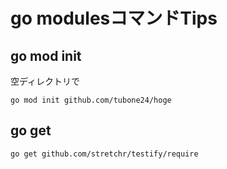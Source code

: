 # go modulesコマンドTips

## go mod init

空ディレクトリで

```
go mod init github.com/tubone24/hoge
```

## go get 

```
go get github.com/stretchr/testify/require
```
